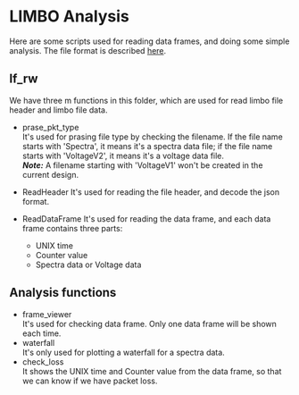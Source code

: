 # LIMBO Analysis
Here are some scripts used for reading data frames, and doing some simple analysis. The file format is described [here](https://github.com/liuweiseu/limbo_recorder/tree/auto_files#file-format).
## lf_rw
We have three m functions in this folder, which are used for read limbo file header and limbo file data.
* prase_pkt_type  
  It's used for prasing file type by checking the filename. If the file name starts with 'Spectra', it means it's a spectra data file; if the file name starts with 'VoltageV2', it means it's a voltage data file.  
  ***Note:*** A filename starting with 'VoltageV1' won't be created in the current design.  

* ReadHeader
It's used for reading the file header, and decode the json format.  
* ReadDataFrame
It's used for reading the data frame, and each data frame contains three parts:   
  * UNIX time
  * Counter value
  * Spectra data or Voltage data
## Analysis functions
* frame_viewer  
  It's used for checking data frame. Only one data frame will be shown each time.
* waterfall  
  It's only used for plotting a waterfall for a spectra data.
* check_loss  
  It shows the UNIX time and Counter value from the data frame, so that we can know if we have packet loss.